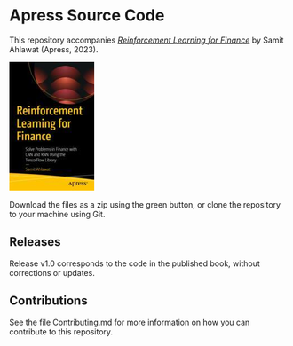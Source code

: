 # Apress Source Code

This repository accompanies [*Reinforcement Learning for Finance*](https://link.springer.com/book/10.1007/978-1-4842-8835-1) by Samit Ahlawat (Apress, 2023).

[comment]: #cover
![Cover image](978-1-4842-8834-4.jpg)

Download the files as a zip using the green button, or clone the repository to your machine using Git.

## Releases

Release v1.0 corresponds to the code in the published book, without corrections or updates.

## Contributions

See the file Contributing.md for more information on how you can contribute to this repository.